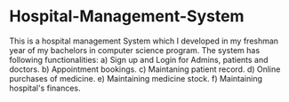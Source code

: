 # Hospital-Management-System
This is a hospital management System which I developed in my freshman year of my bachelors in computer science program. 
The system has following functionalities:
  a) Sign up and Login for Admins, patients and doctors.
  b) Appointment bookings.
  c) Maintaning patient record.
  d) Online purchases of medicine.
  e) Maintaining medicine stock. 
  f) Maintaining hospital's finances.
  
